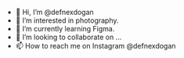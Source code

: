 - 👋 Hi, I’m @defnexdogan
- 👀 I’m interested in photography.
- 🌱 I’m currently learning Figma.
- 💞️ I’m looking to collaborate on ...
- 📫 How to reach me on Instagram @defnexdogan

<!---
defnexdogan/defnexdogan is a ✨ special ✨ repository because its `README.md` (this file) appears on your GitHub profile.
You can click the Preview link to take a look at your changes.
--->
